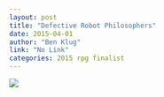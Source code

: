 ```yaml
---
layout: post
title: "Defective Robot Philosophers"
date: 2015-04-01
author: "Ben Klug"
link: "No Link"
categories: 2015 rpg finalist
---
```


![]({{site.url}}/2015images/DefectiveRobotPhilosophers.jpg)

